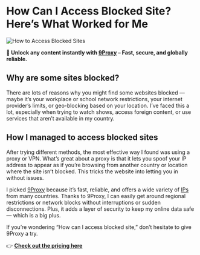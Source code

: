 # How Can I Access Blocked Site? Here’s What Worked for Me

![How to Access Blocked Sites](https://www.lifewire.com/thmb/gM1rQ3DEgxYwKYfrAxQhjU0y-vs=/1500x0/filters:no_upscale():max_bytes(150000):strip_icc()/how-to-block-a-website-4177078-main-5bd1775346e0fb0026171b8f.jpg)

**🚀 Unlock any content instantly with [9Proxy](https://9proxy.com/?utm_source=Web2.0&utm_medium=Github&utm_id=james2k4) – Fast, secure, and globally reliable.**

## Why are some sites blocked?

There are lots of reasons why you might find some websites blocked — maybe it’s your workplace or school network restrictions, your internet provider’s limits, or geo-blocking based on your location. I’ve faced this a lot, especially when trying to watch shows, access foreign content, or use services that aren’t available in my country.

## How I managed to access blocked sites

After trying different methods, the most effective way I found was using a proxy or VPN. What’s great about a proxy is that it lets you spoof your IP address to appear as if you’re browsing from another country or location where the site isn’t blocked. This tricks the website into letting you in without issues.

I picked [9Proxy](https://9proxy.com/?utm_source=Web2.0&utm_medium=Github&utm_id=james2k4) because it’s fast, reliable, and offers a wide variety of [IPs](https://9proxy.com/pricing?utm_source=Web2.0&utm_medium=Github&utm_id=james2k4) from many countries. Thanks to 9Proxy, I can easily get around regional restrictions or network blocks without interruptions or sudden disconnections. Plus, it adds a layer of security to keep my online data safe — which is a big plus.

If you’re wondering “How can I access blocked site,” don’t hesitate to give 9Proxy a try.

👉 **[Check out the pricing here](https://9proxy.com/pricing?utm_source=Web2.0&utm_medium=Github&utm_id=james2k4)**
